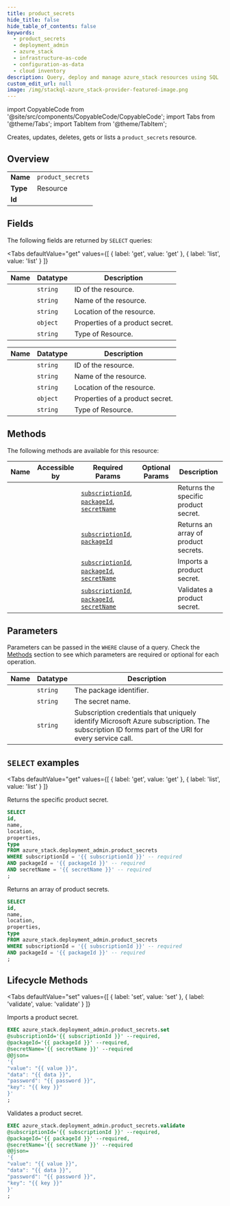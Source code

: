```yaml
--- 
title: product_secrets
hide_title: false
hide_table_of_contents: false
keywords:
  - product_secrets
  - deployment_admin
  - azure_stack
  - infrastructure-as-code
  - configuration-as-data
  - cloud inventory
description: Query, deploy and manage azure_stack resources using SQL
custom_edit_url: null
image: /img/stackql-azure_stack-provider-featured-image.png
---
```


import CopyableCode from '@site/src/components/CopyableCode/CopyableCode';
import Tabs from '@theme/Tabs';
import TabItem from '@theme/TabItem';

Creates, updates, deletes, gets or lists a <code>product_secrets</code> resource.

## Overview
<table><tbody>
<tr><td><b>Name</b></td><td><code>product_secrets</code></td></tr>
<tr><td><b>Type</b></td><td>Resource</td></tr>
<tr><td><b>Id</b></td><td><CopyableCode code="azure_stack.deployment_admin.product_secrets" /></td></tr>
</tbody></table>

## Fields

The following fields are returned by `SELECT` queries:

<Tabs
    defaultValue="get"
    values={[
        { label: 'get', value: 'get' },
        { label: 'list', value: 'list' }
    ]}
>
<TabItem value="get">

<table>
<thead>
    <tr>
    <th>Name</th>
    <th>Datatype</th>
    <th>Description</th>
    </tr>
</thead>
<tbody>
<tr>
    <td><CopyableCode code="id" /></td>
    <td><code>string</code></td>
    <td>ID of the resource.</td>
</tr>
<tr>
    <td><CopyableCode code="name" /></td>
    <td><code>string</code></td>
    <td>Name of the resource.</td>
</tr>
<tr>
    <td><CopyableCode code="location" /></td>
    <td><code>string</code></td>
    <td>Location of the resource.</td>
</tr>
<tr>
    <td><CopyableCode code="properties" /></td>
    <td><code>object</code></td>
    <td>Properties of a product secret.</td>
</tr>
<tr>
    <td><CopyableCode code="type" /></td>
    <td><code>string</code></td>
    <td>Type of Resource.</td>
</tr>
</tbody>
</table>
</TabItem>
<TabItem value="list">

<table>
<thead>
    <tr>
    <th>Name</th>
    <th>Datatype</th>
    <th>Description</th>
    </tr>
</thead>
<tbody>
<tr>
    <td><CopyableCode code="id" /></td>
    <td><code>string</code></td>
    <td>ID of the resource.</td>
</tr>
<tr>
    <td><CopyableCode code="name" /></td>
    <td><code>string</code></td>
    <td>Name of the resource.</td>
</tr>
<tr>
    <td><CopyableCode code="location" /></td>
    <td><code>string</code></td>
    <td>Location of the resource.</td>
</tr>
<tr>
    <td><CopyableCode code="properties" /></td>
    <td><code>object</code></td>
    <td>Properties of a product secret.</td>
</tr>
<tr>
    <td><CopyableCode code="type" /></td>
    <td><code>string</code></td>
    <td>Type of Resource.</td>
</tr>
</tbody>
</table>
</TabItem>
</Tabs>

## Methods

The following methods are available for this resource:

<table>
<thead>
    <tr>
    <th>Name</th>
    <th>Accessible by</th>
    <th>Required Params</th>
    <th>Optional Params</th>
    <th>Description</th>
    </tr>
</thead>
<tbody>
<tr>
    <td><a href="#get"><CopyableCode code="get" /></a></td>
    <td><CopyableCode code="select" /></td>
    <td><a href="#parameter-subscriptionId"><code>subscriptionId</code></a>, <a href="#parameter-packageId"><code>packageId</code></a>, <a href="#parameter-secretName"><code>secretName</code></a></td>
    <td></td>
    <td>Returns the specific product secret.</td>
</tr>
<tr>
    <td><a href="#list"><CopyableCode code="list" /></a></td>
    <td><CopyableCode code="select" /></td>
    <td><a href="#parameter-subscriptionId"><code>subscriptionId</code></a>, <a href="#parameter-packageId"><code>packageId</code></a></td>
    <td></td>
    <td>Returns an array of product secrets.</td>
</tr>
<tr>
    <td><a href="#set"><CopyableCode code="set" /></a></td>
    <td><CopyableCode code="exec" /></td>
    <td><a href="#parameter-subscriptionId"><code>subscriptionId</code></a>, <a href="#parameter-packageId"><code>packageId</code></a>, <a href="#parameter-secretName"><code>secretName</code></a></td>
    <td></td>
    <td>Imports a product secret.</td>
</tr>
<tr>
    <td><a href="#validate"><CopyableCode code="validate" /></a></td>
    <td><CopyableCode code="exec" /></td>
    <td><a href="#parameter-subscriptionId"><code>subscriptionId</code></a>, <a href="#parameter-packageId"><code>packageId</code></a>, <a href="#parameter-secretName"><code>secretName</code></a></td>
    <td></td>
    <td>Validates a product secret.</td>
</tr>
</tbody>
</table>

## Parameters

Parameters can be passed in the `WHERE` clause of a query. Check the [Methods](#methods) section to see which parameters are required or optional for each operation.

<table>
<thead>
    <tr>
    <th>Name</th>
    <th>Datatype</th>
    <th>Description</th>
    </tr>
</thead>
<tbody>
<tr id="parameter-packageId">
    <td><CopyableCode code="packageId" /></td>
    <td><code>string</code></td>
    <td>The package identifier.</td>
</tr>
<tr id="parameter-secretName">
    <td><CopyableCode code="secretName" /></td>
    <td><code>string</code></td>
    <td>The secret name.</td>
</tr>
<tr id="parameter-subscriptionId">
    <td><CopyableCode code="subscriptionId" /></td>
    <td><code>string</code></td>
    <td>Subscription credentials that uniquely identify Microsoft Azure subscription. The subscription ID forms part of the URI for every service call.</td>
</tr>
</tbody>
</table>

## `SELECT` examples

<Tabs
    defaultValue="get"
    values={[
        { label: 'get', value: 'get' },
        { label: 'list', value: 'list' }
    ]}
>
<TabItem value="get">

Returns the specific product secret.

```sql
SELECT
id,
name,
location,
properties,
type
FROM azure_stack.deployment_admin.product_secrets
WHERE subscriptionId = '{{ subscriptionId }}' -- required
AND packageId = '{{ packageId }}' -- required
AND secretName = '{{ secretName }}' -- required
;
```
</TabItem>
<TabItem value="list">

Returns an array of product secrets.

```sql
SELECT
id,
name,
location,
properties,
type
FROM azure_stack.deployment_admin.product_secrets
WHERE subscriptionId = '{{ subscriptionId }}' -- required
AND packageId = '{{ packageId }}' -- required
;
```
</TabItem>
</Tabs>


## Lifecycle Methods

<Tabs
    defaultValue="set"
    values={[
        { label: 'set', value: 'set' },
        { label: 'validate', value: 'validate' }
    ]}
>
<TabItem value="set">

Imports a product secret.

```sql
EXEC azure_stack.deployment_admin.product_secrets.set 
@subscriptionId='{{ subscriptionId }}' --required, 
@packageId='{{ packageId }}' --required, 
@secretName='{{ secretName }}' --required 
@@json=
'{
"value": "{{ value }}", 
"data": "{{ data }}", 
"password": "{{ password }}", 
"key": "{{ key }}"
}'
;
```
</TabItem>
<TabItem value="validate">

Validates a product secret.

```sql
EXEC azure_stack.deployment_admin.product_secrets.validate 
@subscriptionId='{{ subscriptionId }}' --required, 
@packageId='{{ packageId }}' --required, 
@secretName='{{ secretName }}' --required 
@@json=
'{
"value": "{{ value }}", 
"data": "{{ data }}", 
"password": "{{ password }}", 
"key": "{{ key }}"
}'
;
```
</TabItem>
</Tabs>
